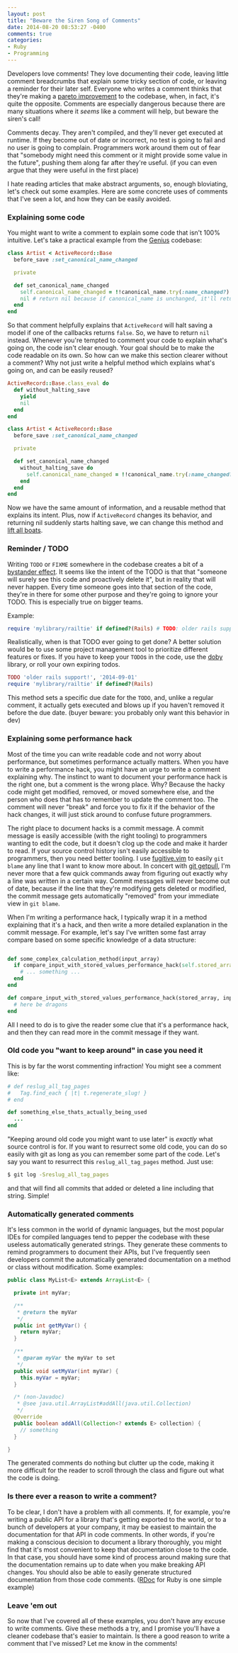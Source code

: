 ```yaml
---
layout: post
title: "Beware the Siren Song of Comments"
date: 2014-08-20 08:53:27 -0400
comments: true
categories:
- Ruby
- Programming
---
```


Developers love comments! They love documenting their code, leaving little comment breadcrumbs that explain some
tricky section of code, or leaving a reminder for their later self. Everyone who writes a comment thinks
that they're making a [pareto improvement](http://en.wikipedia.org/wiki/Pareto_efficiency) to the codebase, when,
in fact, it's quite the opposite. Comments are especially dangerous because there are many situations where it
*seems* like a comment will help, but beware the siren's call!

Comments decay. They aren't compiled, and they'll never get executed at runtime. If they become out of date or
incorrect, no test is going to fail and no user is going to complain.
Programmers work around them out of fear that "somebody might need this comment or it might provide some value
in the future", pushing them along far after they're useful. (if you can even argue that they were useful in
the first place)

I hate reading articles that make abstract arguments, so, enough bloviating, let's check out some examples.
Here are some concrete uses of comments that I've seen a lot, and how they can be easily avoided.

### Explaining some code

You might want to write a comment to explain some code that isn't 100% intuitive. Let's
take a practical example from the [Genius](http://genius.com) codebase:

```ruby
class Artist < ActiveRecord::Base
  before_save :set_canonical_name_changed

  private

  def set_canonical_name_changed
    self.canonical_name_changed = !!canonical_name.try(:name_changed?)
    nil # return nil because if canonical_name is unchanged, it'll return false, which halts save!
  end
end
```

So that comment helpfully explains that `ActiveRecord` will halt saving a model if one of the callbacks returns
`false`. So, we have to return `nil` instead. Whenever you're tempted to comment your code to explain what's going on,
the code isn't clear enough. Your goal should be to make the code readable on its own.
So how can we make this section clearer without a comment? Why not just write a helpful method which explains
what's going on, and can be easily reused?

```ruby
ActiveRecord::Base.class_eval do
  def without_halting_save
    yield
    nil
  end
end

class Artist < ActiveRecord::Base
  before_save :set_canonical_name_changed

  private

  def set_canonical_name_changed
    without_halting_save do
      self.canonical_name_changed = !!canonical_name.try(:name_changed?)
    end
  end
end
```

Now we have the same amount of information, and a reusable method that explains its intent. Plus, now if
`ActiveRecord` changes its behavior, and returning nil suddenly starts halting save, we can change this method
and [lift all boats](http://en.wikipedia.org/wiki/A_rising_tide_lifts_all_boats).

### Reminder / TODO

Writing `TODO` or `FIXME` somewhere in the codebase creates
a bit of a [bystander effect](http://en.wikipedia.org/wiki/Bystander_effect). It seems like the intent of the
TODO is that that "someone will surely see this code and proactively delete it", but in reality that will
never happen. Every time someone goes into that section of the code, they're in there for some other purpose
and they're going to ignore your TODO. This is especially true on bigger teams.

Example:

```ruby
require 'mylibrary/railtie' if defined?(Rails) # TODO: older rails support!
```

Realistically, when is that TODO ever going to get done? A better solution would be to use some project management
tool to prioritize different features or fixes. If you have to keep your `TODO`s in the code, use the
[doby](https://github.com/andyw8/do_by) library, or roll your own expiring todos.

```ruby
TODO 'older rails support!', '2014-09-01'
require 'mylibrary/railtie' if defined?(Rails)
```

This method sets a specific due date for the `TODO`, and, unlike a regular comment, it actually gets executed
and blows up if you haven't removed it before the due date. (buyer beware: you probably only want this behavior
in dev)

### Explaining some performance hack

Most of the time you can write readable code and not worry about performance, but sometimes performance
actually matters. When you have to write a performance hack, you might have an urge to write a comment explaining
why. The instinct to want to document your performance hack is the right one, but a comment is the wrong place.
Why? Because the hacky code might get modified, removed, or moved somewhere else, and the person who does that has to
remember to update the comment too. The comment will never "break" and force you to fix it if the behavior of the
hack changes, it will just stick around to confuse future programmers.

The right place to document hacks is a commit message. A commit message is easily accessible
(with the right tooling) to programmers wanting to edit the code, but it doesn't clog up the code and make
it harder to read. If your source control history isn't easily accessible to programmers, then you need
better tooling. I use [fugitive.vim](https://github.com/tpope/vim-fugitive) to easily `git blame` any line that
I want to know more about. In concert with
[git getpull](http://www.leastastonished.com/blog/2014/03/06/git-getpull-quickly-find-the-pull-request-that-merged-your-commit-to-master/),
I'm never more that a few quick commands away from figuring out exactly why a line was written in a certain way.
Commit messages will never become out of date, because if the line that they're modifying gets deleted or modified, the commit message gets automatically "removed" from your immediate view in `git blame`.

When I'm writing a performance hack, I typically wrap it in a method explaining that it's a hack, and then write
a more detailed explanation in the commit message. For example, let's say I've written some fast array compare
based on some specific knowledge of a data structure:

```ruby

def some_complex_calculation_method(input_array)
  if compare_input_with_stored_values_performance_hack(self.stored_array, input_array)
    # ... something ...
  end
end

def compare_input_with_stored_values_performance_hack(stored_array, input_array)
  # here be dragons
end

```

All I need to do is to give the reader some clue that it's a performance hack, and then they can read more in
the commit message if they want.

### Old code you "want to keep around" in case you need it

This is by far the worst commenting infraction! You might see a comment like:

```ruby
# def reslug_all_tag_pages
#   Tag.find_each { |t| t.regenerate_slug! }
# end

def something_else_thats_actually_being_used
  ...
end
```

"Keeping around old code you might want to use later" is *exactly* what source control is for. If you want
to resurrect some old code, you can do so easily with git as long as you can remember some part of the
code. Let's say you want to resurrect this `reslug_all_tag_pages` method. Just use:

```sh
$ git log -Sreslug_all_tag_pages
```

and that will find all commits that added or deleted a line including that string. Simple!

### Automatically generated comments

It's less common in the world of dynamic languages, but the most popular IDEs for compiled
languages tend to pepper the codebase with these useless automatically generated strings. They generate these
comments to remind programmers to document their APIs, but I've frequently seen developers commit
the automatically generated documentation on a method or class without modification. Some examples:

```java
public class MyList<E> extends ArrayList<E> {

  private int myVar;

  /**
   * @return the myVar
   */
  public int getMyVar() {
    return myVar;
  }

  /**
   * @param myVar the myVar to set
   */
  public void setMyVar(int myVar) {
    this.myVar = myVar;
  }

  /* (non-Javadoc)
   * @see java.util.ArrayList#addAll(java.util.Collection)
   */
  @Override
  public boolean addAll(Collection<? extends E> collection) {
    // something
  }

}
```

The generated comments do nothing but clutter up the code, making it more difficult for the reader to scroll
through the class and figure out what the code is doing.


### Is there ever a reason to write a comment?

To be clear, I don't have a problem with all comments. If, for example, you're writing a public API for
a library that's getting exported to the world, or to a bunch of developers at your company, it may be
easiest to maintain the documentation for that API in code comments. In other words, if you're making a
conscious decision to document a library thoroughly, you might find that it's most convenient to keep that
documentation close to the code. In that case, you should have some kind of process around making sure that
the documentation remains up to date when you make breaking API changes. You should also be able to easily
generate structured documentation from those code comments.  ([RDoc](http://rdoc.sourceforge.net/) for Ruby
is one simple example)

### Leave 'em out

So now that I've covered all of these examples, you don't have any excuse to write comments. Give these
methods a try, and I promise you'll have a cleaner codebase that's easier to maintain. Is there a good reason
to write a comment that I've missed? Let me know in the comments!
